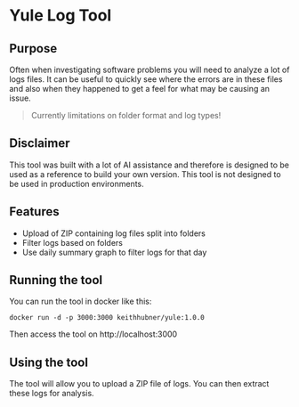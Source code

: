# Yule Log Tool

## Purpose

Often when investigating software problems you will need to analyze a lot of logs files. It can be useful to quickly see where the errors are in these files and also when they happened to get a feel for what may be causing an issue. 

> Currently limitations on folder format and log types!

## Disclaimer

This tool was built with a lot of AI assistance and therefore is designed to be used as a reference to build your own version. This tool is not designed to be used in production environments. 

## Features

- Upload of ZIP containing log files split into folders
- Filter logs based on folders
- Use daily summary graph to filter logs for that day

## Running the tool

You can run the tool in docker like this:

```
docker run -d -p 3000:3000 keithhubner/yule:1.0.0
```

Then access the tool on http://localhost:3000

## Using the tool

The tool will allow you to upload a ZIP file of logs. You can then extract these logs for analysis.

